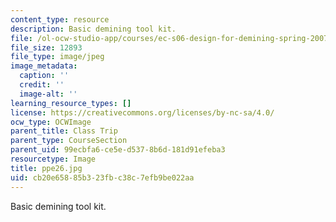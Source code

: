 ```yaml
---
content_type: resource
description: Basic demining tool kit.
file: /ol-ocw-studio-app/courses/ec-s06-design-for-demining-spring-2007/cb20e65885b323fbc38c7efb9be022aa_ppe26.jpg
file_size: 12893
file_type: image/jpeg
image_metadata:
  caption: ''
  credit: ''
  image-alt: ''
learning_resource_types: []
license: https://creativecommons.org/licenses/by-nc-sa/4.0/
ocw_type: OCWImage
parent_title: Class Trip
parent_type: CourseSection
parent_uid: 99ecbfa6-ce5e-d537-8b6d-181d91efeba3
resourcetype: Image
title: ppe26.jpg
uid: cb20e658-85b3-23fb-c38c-7efb9be022aa
---
```

Basic demining tool kit.